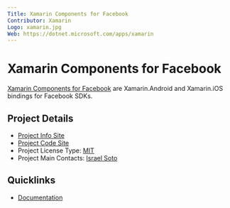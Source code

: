 ```yaml
---
Title: Xamarin Components for Facebook
Contributor: Xamarin
Logo: xamarin.jpg
Web: https://dotnet.microsoft.com/apps/xamarin
---
```

# Xamarin Components for Facebook

[Xamarin Components for Facebook](https://dotnet.microsoft.com/apps/xamarin) are Xamarin.Android and Xamarin.iOS bindings for Facebook SDKs.

## Project Details

* [Project Info Site](https://dotnet.microsoft.com/apps/xamarin)
* [Project Code Site](https://github.com/xamarin/facebookcomponents)
* Project License Type: [MIT](https://github.com/xamarin/FacebookComponents/blob/master/License.md)
* Project Main Contacts: [Israel Soto](https://github.com/SotoiGhost)

## Quicklinks

* [Documentation](https://dotnet.microsoft.com/apps/xamarin)
